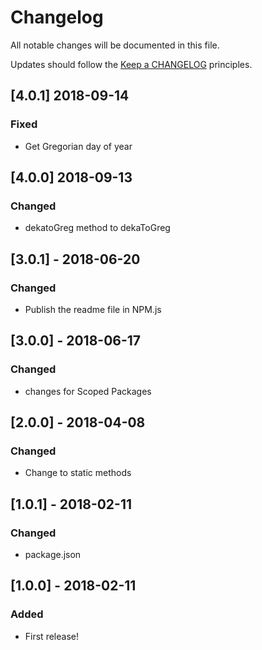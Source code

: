 # Changelog

All notable changes will be documented in this file.

Updates should follow the [Keep a CHANGELOG](http://keepachangelog.com/) principles.

## [4.0.1] 2018-09-14

### Fixed 

- Get Gregorian day of year 

## [4.0.0] 2018-09-13

### Changed

- dekatoGreg method to dekaToGreg 

## [3.0.1] - 2018-06-20

### Changed

- Publish the readme file in NPM.js

## [3.0.0] - 2018-06-17

### Changed

- changes for Scoped Packages

## [2.0.0] - 2018-04-08

### Changed

- Change to static methods

## [1.0.1] - 2018-02-11

### Changed

- package.json

## [1.0.0] - 2018-02-11

### Added
- First release!
